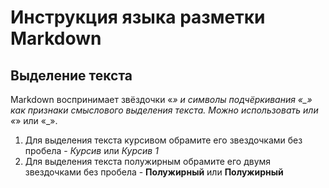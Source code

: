 # Инструкция языка разметки Markdown

## Выделение текста
Markdown воспринимает звёздочки «*» и символы подчёркивания «_» как признаки смыслового выделения текста. Можно использовать или «*» или «_».

1. Для выделения текста курсивом обрамите его звездочками без пробела - *Курсив* или _Курсив 1_
2. Для выделения текста полужирным обрамите его двумя звездочками без пробела - **Полужирный** или __Полужирный__


